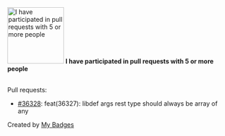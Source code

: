 <img src="https://github.com/my-badges/my-badges/blob/master/src/all-badges/pr-collaboration/pr-collaboration-5.png?raw=true" alt="I have participated in pull requests with 5 or more people" title="I have participated in pull requests with 5 or more people" width="128">
<strong>I have participated in pull requests with 5 or more people</strong>
<br><br>

Pull requests:

- <a href="https://github.com/microsoft/TypeScript/pull/36328">#36328</a>: feat(36327): libdef args rest type should always be array of any


Created by <a href="https://github.com/my-badges/my-badges">My Badges</a>
